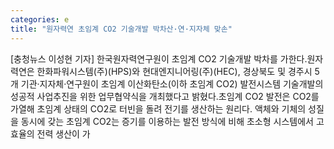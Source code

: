 ```yaml
---
categories: e
title: "원자력연 초임계 CO2 기술개발 박차산·연·지자체 맞손"
---
```

[충청뉴스 이성현 기자] 한국원자력연구원이 초임계 CO2 기술개발 박차를 가한다.원자력연은 한화파워시스템(주)(HPS)와 현대엔지니어링(주)(HEC), 경상북도 및 경주시 5개 기관·지자체·연구원이 초임계 이산화탄소(이하 초임계 CO2) 발전시스템 기술개발의 성공적 사업추진을 위한 업무협약식을 개최했다고 밝혔다.초임계 CO2 발전은 CO2를 가열해 초임계 상태의 CO2로 터빈을 돌려 전기를 생산하는 원리다. 액체와 기체의 성질을 동시에 갖는 초임계 CO2는 증기를 이용하는 발전 방식에 비해 초소형 시스템에서 고효율의 전력 생산이 가